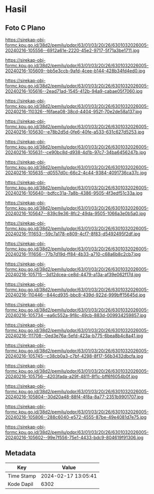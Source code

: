 # Hasil

## Foto C Plano

https://sirekap-obj-formc.kpu.go.id/38d2/pemilu/pdpr/63/01/03/20/26/6301032026005-20240216-105556--6912a61e-2220-45e2-9717-5f71a3be1711.jpg

https://sirekap-obj-formc.kpu.go.id/38d2/pemilu/pdpr/63/01/03/20/26/6301032026005-20240216-105609--bb5e3ccb-9afd-4cee-b144-428b34fd4ed0.jpg

https://sirekap-obj-formc.kpu.go.id/38d2/pemilu/pdpr/63/01/03/20/26/6301032026005-20240216-105616--2ead71ad-1545-412b-94a9-cabae05f7060.jpg

https://sirekap-obj-formc.kpu.go.id/38d2/pemilu/pdpr/63/01/03/20/26/6301032026005-20240216-110326--f6faea08-38cd-4404-952f-70e2de58a137.jpg

https://sirekap-obj-formc.kpu.go.id/38d2/pemilu/pdpr/63/01/03/20/26/6301032026005-20240216-105630--e78b2d5d-0fe6-40fe-a533-631c627d5253.jpg

https://sirekap-obj-formc.kpu.go.id/38d2/pemilu/pdpr/63/01/03/20/26/6301032026005-20240216-105631--ce90bc8d-d938-4d1b-97c7-34ba6456247b.jpg

https://sirekap-obj-formc.kpu.go.id/38d2/pemilu/pdpr/63/01/03/20/26/6301032026005-20240216-105635--d0557d0c-66c2-4c44-9384-4091736ca37c.jpg

https://sirekap-obj-formc.kpu.go.id/38d2/pemilu/pdpr/63/01/03/20/26/6301032026005-20240216-105640--bdfcc31a-7a8b-4386-9505-4f3edf51c33a.jpg

https://sirekap-obj-formc.kpu.go.id/38d2/pemilu/pdpr/63/01/03/20/26/6301032026005-20240216-105647--839c9e36-8fc2-49da-9505-1066a3e0b5a0.jpg

https://sirekap-obj-formc.kpu.go.id/38d2/pemilu/pdpr/63/01/03/20/26/6301032026005-20240216-111653--59c7a178-e809-4cf7-8f83-d5492495f2df.jpg

https://sirekap-obj-formc.kpu.go.id/38d2/pemilu/pdpr/63/01/03/20/26/6301032026005-20240216-111656--77b7d19d-ff84-4b33-a710-c68a6b8c2cb7.jpg

https://sirekap-obj-formc.kpu.go.id/38d2/pemilu/pdpr/63/01/03/20/26/6301032026005-20240216-105715--3d12dcea-ce8d-4479-a13a-af39e062f17d.jpg

https://sirekap-obj-formc.kpu.go.id/38d2/pemilu/pdpr/63/01/03/20/26/6301032026005-20240216-110446--844cd935-bbc8-439d-922d-999bff15645d.jpg

https://sirekap-obj-formc.kpu.go.id/38d2/pemilu/pdpr/63/01/03/20/26/6301032026005-20240216-105734--ea6c552a-9f8c-49cb-883d-009934259857.jpg

https://sirekap-obj-formc.kpu.go.id/38d2/pemilu/pdpr/63/01/03/20/26/6301032026005-20240216-111708--0ed3e76a-5efd-423a-b775-6bea8b4c8a41.jpg

https://sirekap-obj-formc.kpu.go.id/38d2/pemilu/pdpr/63/01/03/20/26/6301032026005-20240216-105745--c38cb0a3-c7bf-4298-8f17-56b3432dbcfa.jpg

https://sirekap-obj-formc.kpu.go.id/38d2/pemilu/pdpr/63/01/03/20/26/6301032026005-20240216-105756--4203fada-a29f-4811-8f1c-bff6f6054b0f.jpg

https://sirekap-obj-formc.kpu.go.id/38d2/pemilu/pdpr/63/01/03/20/26/6301032026005-20240216-105804--30d20a48-88f4-4f8a-8a77-2351b9901707.jpg

https://sirekap-obj-formc.kpu.go.id/38d2/pemilu/pdpr/63/01/03/20/26/6301032026005-20240216-105806--288c6040-e572-4555-87be-49e4081d7e75.jpg

https://sirekap-obj-formc.kpu.go.id/38d2/pemilu/pdpr/63/01/03/20/26/6301032026005-20240216-105602--99e7f556-75e1-4433-bdc9-804619f91306.jpg


## Metadata

| Key        | Value               |
| ---------- | ------------------- |
| Time Stamp | 2024-02-17 13:05:41 |
| Kode Dapil | 6302                |



